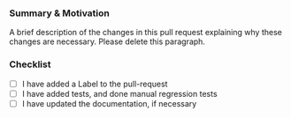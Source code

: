 ### Summary & Motivation

A brief description of the changes in this pull request explaining why these changes are necessary. Please delete this paragraph.

### Checklist

- [ ] I have added a Label to the pull-request
- [ ] I have added tests, and done manual regression tests
- [ ] I have updated the documentation, if necessary
